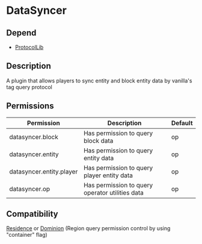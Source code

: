 # DataSyncer

## Depend

- [ProtocolLib](https://www.spigotmc.org/resources/protocollib.1997/)

## Description
A plugin that allows players to sync entity and block entity data by vanilla's tag query protocol

## Permissions
| Permission               | Description                                     | Default |
|--------------------------|-------------------------------------------------|---------|
| datasyncer.block         | Has permission to query block data              | op      |
| datasyncer.entity        | Has permission to query entity data             | op      |
| datasyncer.entity.player | Has permission to query player entity data      | op      |
| datasyncer.op            | Has permission to query operator utilities data | op      |

## Compatibility

[Residence](https://www.spigotmc.org/resources/11480/) or [Dominion](https://modrinth.com/plugin/lunadeer-dominion) (Region query permission control by using "container" flag)
